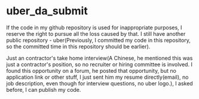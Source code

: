 # uber_da_submit


If the code in my github repository is used for inappropriate purposes, I reserve the right to pursue all the loss caused by that.
I still have another public repository - uber(Previously, I committed my code in this repository, so the committed time in this repository should be earlier).

Just an contractor's take home interview(A Chinese, he mentioned this was just a contractor's position, so no recruiter or hiring committee is involved. I found this opportunity on a forum, he posted that opportunity, but no application link or other stuff, I just sent him my resume directly(email), no job description, even though for interview questions, no uber logo.), I asked before, I can publish my code. 


